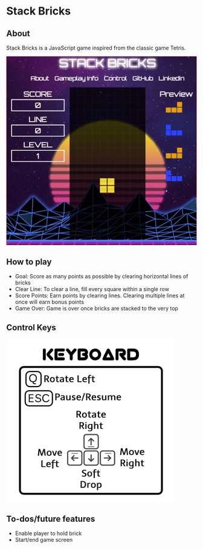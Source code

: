 # Stack Bricks

## About

Stack Bricks is a JavaScript game inspired from the classic game Tetris.

![Image of Stack Bricks](./assets/images/stack_bricks.jpg)

## How to play

+ Goal: Score as many points as possible by clearing horizontal lines of bricks
+ Clear Line: To clear a line, fill every square within a single row
+ Score Points: Earn points by clearing lines. Clearing multiple lines at once will earn bonus points
+ Game Over: Game is over once bricks are stacked to the very top

## Control Keys

![Image of Keyboard Control](./assets/images/control.jpg)

## To-dos/future features

+ Enable player to hold brick
+ Start/end game screen